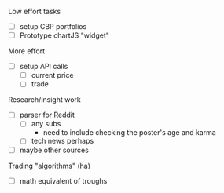 Low effort tasks
- [ ] setup CBP portfolios
- [ ] Prototype chartJS "widget"

More effort
- [ ] setup API calls
  - [ ] current price
  - [ ] trade

Research/insight work
- [ ] parser for Reddit
  - [ ] any subs
    - need to include checking the poster's age and karma
  - [ ] tech news perhaps
- [ ] maybe other sources

Trading "algorithms" (ha)
- [ ] math equivalent of troughs